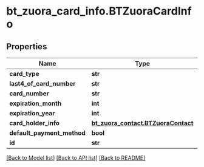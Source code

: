 # bt_zuora_card_info.BTZuoraCardInfo

## Properties
Name | Type | Description | Notes
------------ | ------------- | ------------- | -------------
**card_type** | **str** |  | [optional] 
**last4_of_card_number** | **str** |  | [optional] 
**card_number** | **str** |  | [optional] 
**expiration_month** | **int** |  | [optional] 
**expiration_year** | **int** |  | [optional] 
**card_holder_info** | [**bt_zuora_contact.BTZuoraContact**](BTZuoraContact.md) |  | [optional] 
**default_payment_method** | **bool** |  | [optional] 
**id** | **str** |  | [optional] 

[[Back to Model list]](../README.md#documentation-for-models) [[Back to API list]](../README.md#documentation-for-api-endpoints) [[Back to README]](../README.md)


